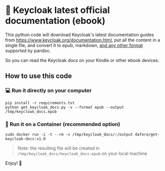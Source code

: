 🔐 Keycloak latest official documentation (ebook)
=================================================

This python code will download Keycloak's latest documentation guides from https://www.keycloak.org/documentation.html,
put all the content in a single file, and convert it to epub, markdown, [and any other format](https://pandoc.org/MANUAL.html#specifying-formats) supported by pandoc.

So you can read the Keycloak docs on your Kindle or other ebook devices.

## How to use this code

### 💻 Run it directly on your computer

```
pip install -r requirements.txt
python get_keycloak_docs.py -v --format epub --output /tmp/keycloak_docs.epub
```

### 🐋 Run it on a Container (recommended option)

```
sudo docker run -i -t --rm -v /tmp/keycloak_docs/:/output dafero/get-keycloak-docs:v1.0
```

> Note: the resulting file will be created in `/tmp/keycloak_docs/keycloak_docs.epub` on your local machine


Enjoy! 🎉
